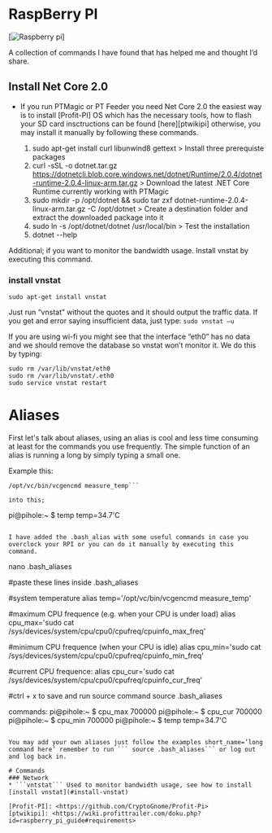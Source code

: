 # RaspBerry PI

[![Raspberry pi](http://excdn.pw/img/raspberry-logo.png)]

A collection of commands I have found that has helped me and thought I’d share.

## Install Net Core 2.0

  - If you run PTMagic or PT Feeder you need Net Core 2.0 the easiest way is to install [Profit-PI]  OS which has the necessary tools, how to flash your SD card insctructions can be found [here][ptwikipi] otherwise, you may install it manually by following these commands.


	1. sudo apt-get install curl libunwind8 gettext > Install three prerequiste packages
	2. curl -sSL -o dotnet.tar.gz https://dotnetcli.blob.core.windows.net/dotnet/Runtime/2.0.4/dotnet-runtime-2.0.4-linux-arm.tar.gz > Download the latest .NET Core Runtime currently working with PTMagic
	3. sudo mkdir -p /opt/dotnet && sudo tar zxf dotnet-runtime-2.0.4-linux-arm.tar.gz -C /opt/dotnet > Create a destination folder and extract the downloaded package into it
	4. sudo ln -s /opt/dotnet/dotnet /usr/local/bin > Test the installation
	5. dotnet --help

Additional; if you want to monitor the bandwidth usage. Install vnstat by executing this command.

### install vnstat
```
sudo apt-get install vnstat
```

Just run “vnstat” without the quotes and it should output the traffic data. If you get and error saying insufficient data, just type: 
```sudo vnstat –u```

If you are using wi-fi you might see that the interface “eth0” has no data and we should remove the database so vnstat won’t monitor it. We do this by typing:
``` 
sudo rm /var/lib/vnstat/eth0
sudo rm /var/lib/vnstat/.eth0
sudo service vnstat restart
```

# Aliases

First let's talk about aliases, using an alias is cool and less time consuming at least for the commands you use frequently. The simple function of an alias is running a long by simply typing a small one.

Example this:

```
/opt/vc/bin/vcgencmd measure_temp```

into this;
```
pi@pihole:~ $ temp
temp=34.7'C
```

I have added the .bash_alias with some useful commands in case you overclock your RPI or you can do it manually by executing this command.

```
nano .bash_aliases

#paste these lines inside .bash_aliases

#system temperature
alias temp='/opt/vc/bin/vcgencmd measure_temp'

#maximum CPU frequence (e.g. when your CPU is under load)
alias cpu_max='sudo cat /sys/devices/system/cpu/cpu0/cpufreq/cpuinfo_max_freq'

#minimum CPU frequence (when your CPU is idle)
alias cpu_min='sudo cat /sys/devices/system/cpu/cpu0/cpufreq/cpuinfo_min_freq'

#current CPU frequence:
alias cpu_cur='sudo cat /sys/devices/system/cpu/cpu0/cpufreq/cpuinfo_cur_freq'

#ctrl + x to save and run source command
source .bash_aliases

commands:
pi@pihole:~ $ cpu_max
700000
pi@pihole:~ $ cpu_cur
700000
pi@pihole:~ $ cpu_min
700000
pi@pihole:~ $ temp
temp=34.7'C
```

You may add your own aliases just follow the examples short_name=’long command here’ remember to run ``` source .bash_aliases``` or log out and log back in.

# Commands
### Network
* ```vntstat``` Used to monitor bandwidth usage, see how to install [install vnstat](#install-vnstat)

[Profit-PI]: <https://github.com/CryptoGnome/Profit-Pi>
[ptwikipi]: <https://wiki.profittrailer.com/doku.php?id=raspberry_pi_guide#requirements>
